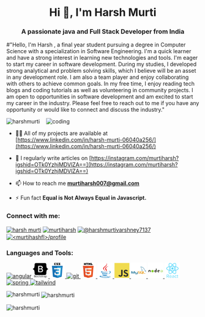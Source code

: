 <h1 align="center">Hi 👋, I'm Harsh Murti</h1>
<h3 align="center">A passionate java and Full Stack Developer from India</h3>

#"Hello, I'm Harsh , a final year student pursuing a degree in Computer Science with a specialization in Software Engineering. 
I'm a quick learner and have a strong interest in learning new technologies and tools. I'm eager to start my career in software development.
During my studies, I developed strong analytical and problem solving skills, which I believe will be an asset in any development role. I am also a team player and enjoy collaborating with others to achieve common goals.
In my free time, I enjoy reading tech blogs and coding tutorials as well as volunteering in  community projects.
I am open to opportunities in software development and am excited to start my career in the industry. Please feel free to reach out to me if you have any opportunity or would like to connect and discuss the industry."

<img align="right" alt="coding" width="400" src="https://camo.githubusercontent.com/cdc9f911347b8fb8f066e59c387054c1b56b0c4c9343624a368ba0a5516c0ab7/68747470733a2f2f7732776562736f6c7574696f6e732e636f6d2f696d616765732f66756c6c737461636b646576656c6f7065722e676966">

<p align="left"> <img src="https://komarev.com/ghpvc/?username=harshmurti&label=Profile%20views&color=0e75b6&style=flat" alt="harshmurti" /> </p>

- 👨‍💻 All of my projects are available at [https://www.linkedin.com/in/harsh-murti-06040a256/](https://www.linkedin.com/in/harsh-murti-06040a256/)

- 📝 I regularly write articles on [https://instagram.com/murtiharsh?igshid=OTk0YzhjMDVlZA==](https://instagram.com/murtiharsh?igshid=OTk0YzhjMDVlZA==)

- 📫 How to reach me **murtiharsh007@gmail.com**

- ⚡ Fun fact **Equal is Not Always Equal in Javascript.**

<h3 align="left">Connect with me:</h3>
<p align="left">
<a href="https://www.linkedin.com/in/harsh-murti-06040a256/" target="blank"><img align="center" src="https://raw.githubusercontent.com/rahuldkjain/github-profile-readme-generator/master/src/images/icons/Social/linked-in-alt.svg" alt="harsh murti" height="30" width="40" /></a>
<a href="https://instagram.com/murtiharsh" target="blank"><img align="center" src="https://raw.githubusercontent.com/rahuldkjain/github-profile-readme-generator/master/src/images/icons/Social/instagram.svg" alt="murtiharsh" height="30" width="40" /></a>
<a href="https://www.youtube.com/c/@harshmurtivarshney7137" target="blank"><img align="center" src="https://raw.githubusercontent.com/rahuldkjain/github-profile-readme-generator/master/src/images/icons/Social/youtube.svg" alt="@harshmurtivarshney7137" height="30" width="40" /></a>
<a href="https://auth.geeksforgeeks.org/user/<murtihashfl>/profile" target="blank"><img align="center" src="https://raw.githubusercontent.com/rahuldkjain/github-profile-readme-generator/master/src/images/icons/Social/geeks-for-geeks.svg" alt="<murtihashfl>/profile" height="30" width="40" /></a>
</p>

<h3 align="left">Languages and Tools:</h3>
<p align="left"> <a href="https://angular.io" target="_blank" rel="noreferrer"> <img src="https://angular.io/assets/images/logos/angular/angular.svg" alt="angular" width="40" height="40"/> </a> <a href="https://getbootstrap.com" target="_blank" rel="noreferrer"> <img src="https://raw.githubusercontent.com/devicons/devicon/master/icons/bootstrap/bootstrap-plain-wordmark.svg" alt="bootstrap" width="40" height="40"/> </a> <a href="https://www.w3schools.com/css/" target="_blank" rel="noreferrer"> <img src="https://raw.githubusercontent.com/devicons/devicon/master/icons/css3/css3-original-wordmark.svg" alt="css3" width="40" height="40"/> </a> <a href="https://git-scm.com/" target="_blank" rel="noreferrer"> <img src="https://www.vectorlogo.zone/logos/git-scm/git-scm-icon.svg" alt="git" width="40" height="40"/> </a> <a href="https://www.w3.org/html/" target="_blank" rel="noreferrer"> <img src="https://raw.githubusercontent.com/devicons/devicon/master/icons/html5/html5-original-wordmark.svg" alt="html5" width="40" height="40"/> </a> <a href="https://www.java.com" target="_blank" rel="noreferrer"> <img src="https://raw.githubusercontent.com/devicons/devicon/master/icons/java/java-original.svg" alt="java" width="40" height="40"/> </a> <a href="https://developer.mozilla.org/en-US/docs/Web/JavaScript" target="_blank" rel="noreferrer"> <img src="https://raw.githubusercontent.com/devicons/devicon/master/icons/javascript/javascript-original.svg" alt="javascript" width="40" height="40"/> </a> <a href="https://www.mysql.com/" target="_blank" rel="noreferrer"> <img src="https://raw.githubusercontent.com/devicons/devicon/master/icons/mysql/mysql-original-wordmark.svg" alt="mysql" width="40" height="40"/> </a> <a href="https://nodejs.org" target="_blank" rel="noreferrer"> <img src="https://raw.githubusercontent.com/devicons/devicon/master/icons/nodejs/nodejs-original-wordmark.svg" alt="nodejs" width="40" height="40"/> </a> <a href="https://reactjs.org/" target="_blank" rel="noreferrer"> <img src="https://raw.githubusercontent.com/devicons/devicon/master/icons/react/react-original-wordmark.svg" alt="react" width="40" height="40"/> </a> <a href="https://spring.io/" target="_blank" rel="noreferrer"> <img src="https://www.vectorlogo.zone/logos/springio/springio-icon.svg" alt="spring" width="40" height="40"/> </a> <a href="https://tailwindcss.com/" target="_blank" rel="noreferrer"> <img src="https://www.vectorlogo.zone/logos/tailwindcss/tailwindcss-icon.svg" alt="tailwind" width="40" height="40"/> </a> </p>

<p><img align="left" src="https://github-readme-stats.vercel.app/api/top-langs?username=harshmurti&show_icons=true&locale=en&layout=compact" alt="harshmurti" /></p>

<p>&nbsp;<img align="center" src="https://github-readme-stats.vercel.app/api?username=harshmurti&show_icons=true&locale=en" alt="harshmurti" /></p>

<p><img align="center" src="https://github-readme-streak-stats.herokuapp.com/?user=harshmurti&" alt="harshmurti" /></p>
